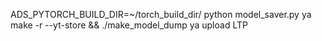 ADS_PYTORCH_BUILD_DIR=~/torch_build_dir/ python model_saver.py
ya make -r --yt-store && ./make_model_dump
ya upload LTP
